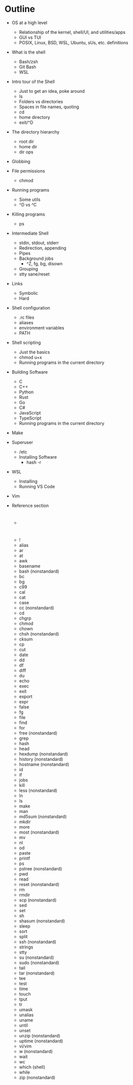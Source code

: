 # Outline

* OS at a high level
  * Relationship of the kernel, shell/UI, and utilities/apps
  * GUI vs TUI
  * POSIX, Linux, BSD, WSL, Ubuntu, sUs, etc. definitions

* What is the shell
  * Bash/zsh
  * Git Bash
  * WSL

* Intro tour of the Shell
  * Just to get an idea, poke around
  * ls
  * Folders vs directories
  * Spaces in file names, quoting
  * cd
  * home directory
  * exit/^D

* The directory hierarchy
  * root dir
  * home dir
  * dir ops

* Globbing

* File permissions
  * chmod

* Running programs
  * Some utils
  * ^D vs ^C

* Killing programs
  * ps

* Intermediate Shell
  * stdin, stdout, stderr
  * Redirection, appending
  * Pipes
  * Background jobs
    * ^Z, fg, bg, disown
  * Grouping
  * stty sane/reset

* Links
  * Symbolic
  * Hard

* Shell configuration
  * .rc files
  * aliases
  * environment variables
  * PATH

* Shell scripting
  * Just the basics
  * chmod u+x
  * Running programs in the current directory

* Building Software
  * C
  * C++
  * Python
  * Rust
  * Go
  * C#
  * JavaScript
  * TypeScript
  * Running programs in the current directory

* Make

* Superuser
  * /etc
  * Installing Software
    * hash -r

* WSL
  * Installing
  * Running VS Code

* Vim

* Reference section
  * #
  * !
  * alias
  * ar
  * at
  * awk
  * basename
  * bash (nonstandard)
  * bc
  * bg
  * c99
  * cal
  * cat
  * case
  * cc (nonstandard)
  * cd
  * chgrp
  * chmod
  * chown
  * chsh (nonstandard)
  * cksum
  * cp
  * cut
  * date
  * dd
  * df
  * diff
  * du
  * echo
  * exec
  * exit
  * export
  * expr
  * false
  * fg
  * file
  * find
  * for
  * free (nonstandard)
  * grep
  * hash
  * head
  * hexdump (nonstandard)
  * history (nonstandard)
  * hostname (nonstandard)
  * id
  * if
  * jobs
  * kill
  * less (nonstandard)
  * ln
  * ls
  * make
  * man
  * md5sum (nonstandard)
  * mkdir
  * more
  * most (nonstandard)
  * mv
  * nl
  * od
  * paste
  * printf
  * ps
  * pstree (nonstandard)
  * pwd
  * read
  * reset (nonstandard)
  * rm
  * rmdir
  * scp (nonstandard)
  * sed
  * set
  * sh
  * shasum (nonstandard)
  * sleep
  * sort
  * split
  * ssh (nonstandard)
  * strings
  * stty
  * su (nonstandard)
  * sudo (nonstandard)
  * tail
  * tar (nonstandard)
  * tee
  * test
  * time
  * touch
  * tput
  * tr
  * umask
  * unalias
  * uname
  * until
  * unset
  * unzip (nonstandard)
  * uptime (nonstandard)
  * vi/vim
  * w (nonstandard)
  * wait
  * wc
  * which (shell)
  * while
  * zip (nonstandard)
